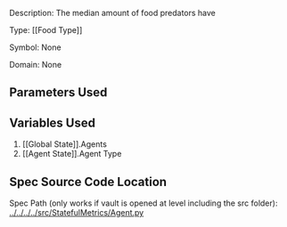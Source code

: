 Description: The median amount of food predators have

Type: [[Food Type]]

Symbol: None

Domain: None

## Parameters Used

## Variables Used
1. [[Global State]].Agents
2. [[Agent State]].Agent Type


## Spec Source Code Location

Spec Path (only works if vault is opened at level including the src folder): [../../../../src/StatefulMetrics/Agent.py](../../../../src/StatefulMetrics/Agent.py)

